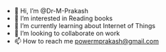 - 👋 Hi, I’m @Dr-M-Prakash
- 👀 I’m interested in Reading books
- 🌱 I’m currently learning about Internet of Things
- 💞️ I’m looking to collaborate on work
- 📫 How to reach me powermprakash@gmail.com

<!---
Dr-M-Prakash/Dr-M-Prakash is a ✨ special ✨ repository because its `README.md` (this file) appears on your GitHub profile.
You can click the Preview link to take a look at your changes.
--->
